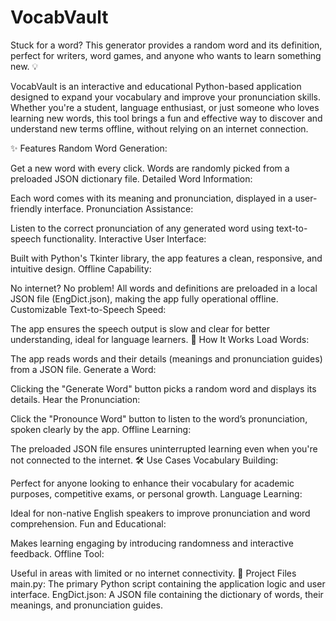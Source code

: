# VocabVault
Stuck for a word? This generator provides a random word and its definition, perfect for writers, word games, and anyone who wants to learn something new. 💡


VocabVault is an interactive and educational Python-based application designed to expand your vocabulary and improve your pronunciation skills. Whether you're a student, language enthusiast, or just someone who loves learning new words, this tool brings a fun and effective way to discover and understand new terms offline, without relying on an internet connection.

✨ Features
Random Word Generation:

Get a new word with every click. Words are randomly picked from a preloaded JSON dictionary file.
Detailed Word Information:

Each word comes with its meaning and pronunciation, displayed in a user-friendly interface.
Pronunciation Assistance:

Listen to the correct pronunciation of any generated word using text-to-speech functionality.
Interactive User Interface:

Built with Python's Tkinter library, the app features a clean, responsive, and intuitive design.
Offline Capability:

No internet? No problem! All words and definitions are preloaded in a local JSON file (EngDict.json), making the app fully operational offline.
Customizable Text-to-Speech Speed:

The app ensures the speech output is slow and clear for better understanding, ideal for language learners.
🌟 How It Works
Load Words:

The app reads words and their details (meanings and pronunciation guides) from a JSON file.
Generate a Word:

Clicking the "Generate Word" button picks a random word and displays its details.
Hear the Pronunciation:

Click the "Pronounce Word" button to listen to the word’s pronunciation, spoken clearly by the app.
Offline Learning:

The preloaded JSON file ensures uninterrupted learning even when you're not connected to the internet.
🛠️ Use Cases
Vocabulary Building:

Perfect for anyone looking to enhance their vocabulary for academic purposes, competitive exams, or personal growth.
Language Learning:

Ideal for non-native English speakers to improve pronunciation and word comprehension.
Fun and Educational:

Makes learning engaging by introducing randomness and interactive feedback.
Offline Tool:

Useful in areas with limited or no internet connectivity.
📂 Project Files
main.py:
The primary Python script containing the application logic and user interface.
EngDict.json:
A JSON file containing the dictionary of words, their meanings, and pronunciation guides.
